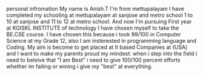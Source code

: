 personal infromation
My name is Anish.T I'm from mettupalayam I have completed my schooling at mettupalayam at sanjose and metro school 1 to 10 at sanjose and 11 to 12 at metro school.
And now I'm pursuing First year at KGISKL INSTITUTE of technology I have chosen myself to take the BE.CSE course.
I have chosen this because i took 99/100 in Computer Science at my Grade 12, also I am insterested in programming language and Coding.
My aim is become to get placed at It based Companies at (USA) and I want to make my parents proud 
my mindest: when i step into the field i need to beleive that "I am Best" i need to give 100/100 percent efforts whether im failing or wining i give my "best" at everything.

